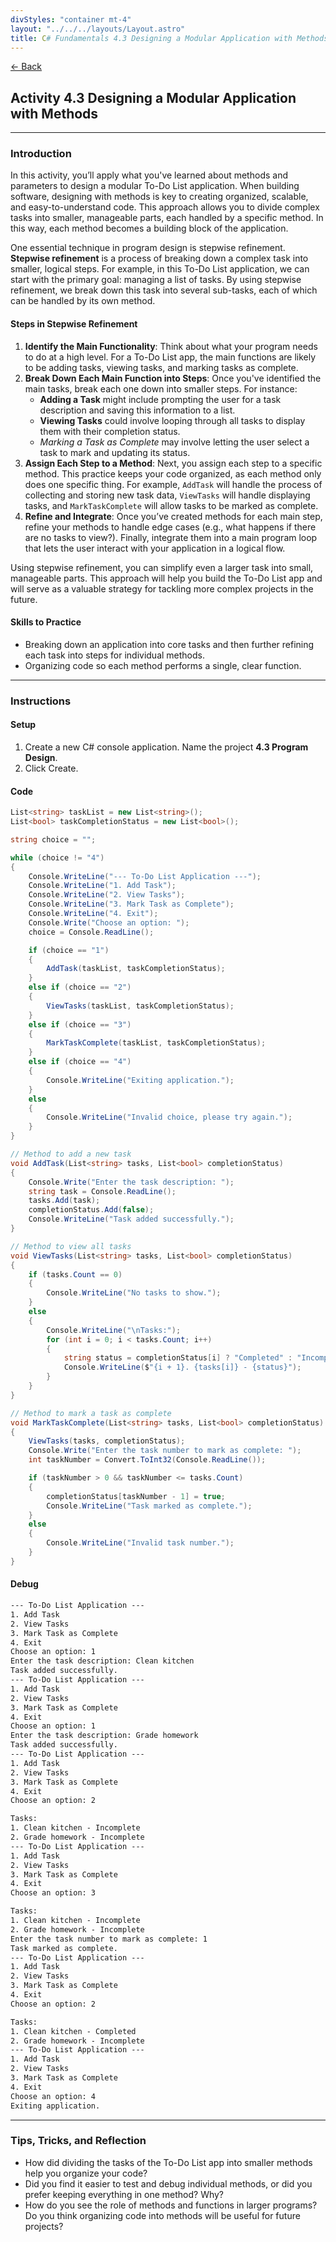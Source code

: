 ```yaml
---
divStyles: "container mt-4"
layout: "../../../layouts/Layout.astro"
title: C# Fundamentals 4.3 Designing a Modular Application with Methods
---
```


[← Back](/c-sharp-fundamentals/)

## Activity 4.3 Designing a Modular Application with Methods

---

### Introduction

In this activity, you’ll apply what you've learned about methods and parameters to design a modular To-Do List application. When building software, designing with methods is key to creating organized, scalable, and easy-to-understand code. This approach allows you to divide complex tasks into smaller, manageable parts, each handled by a specific method. In this way, each method becomes a building block of the application.

One essential technique in program design is stepwise refinement. **Stepwise refinement** is a process of breaking down a complex task into smaller, logical steps. For example, in this To-Do List application, we can start with the primary goal: managing a list of tasks. By using stepwise refinement, we break down this task into several sub-tasks, each of which can be handled by its own method.

#### Steps in Stepwise Refinement

1. **Identify the Main Functionality**: Think about what your program needs to do at a high level. For a To-Do List app, the main functions are likely to be adding tasks, viewing tasks, and marking tasks as complete.
2. **Break Down Each Main Function into Steps**: Once you've identified the main tasks, break each one down into smaller steps. For instance:
    - **Adding a Task** might include prompting the user for a task description and saving this information to a list.
    - **Viewing Tasks** could involve looping through all tasks to display them with their completion status.
    - *Marking a Task as Complete* may involve letting the user select a task to mark and updating its status.
3. **Assign Each Step to a Method**: Next, you assign each step to a specific method. This practice keeps your code organized, as each method only does one specific thing. For example, `AddTask` will handle the process of collecting and storing new task data, `ViewTasks` will handle displaying tasks, and `MarkTaskComplete` will allow tasks to be marked as complete.
4. **Refine and Integrate**: Once you’ve created methods for each main step, refine your methods to handle edge cases (e.g., what happens if there are no tasks to view?). Finally, integrate them into a main program loop that lets the user interact with your application in a logical flow.

Using stepwise refinement, you can simplify even a larger task into small, manageable parts. This approach will help you build the To-Do List app and will serve as a valuable strategy for tackling more complex projects in the future.

#### Skills to Practice

- Breaking down an application into core tasks and then further refining each task into steps for individual methods.
- Organizing code so each method performs a single, clear function.

---

### Instructions

#### Setup

1. Create a new C# console application. Name the project **4.3 Program Design**.
2. Click Create.

#### Code

```cs
List<string> taskList = new List<string>();
List<bool> taskCompletionStatus = new List<bool>();

string choice = "";

while (choice != "4")
{
    Console.WriteLine("--- To-Do List Application ---");
    Console.WriteLine("1. Add Task");
    Console.WriteLine("2. View Tasks");
    Console.WriteLine("3. Mark Task as Complete");
    Console.WriteLine("4. Exit");
    Console.Write("Choose an option: ");
    choice = Console.ReadLine();

    if (choice == "1")
    {
        AddTask(taskList, taskCompletionStatus);
    }
    else if (choice == "2")
    {
        ViewTasks(taskList, taskCompletionStatus);
    }
    else if (choice == "3")
    {
        MarkTaskComplete(taskList, taskCompletionStatus);
    }
    else if (choice == "4")
    {
        Console.WriteLine("Exiting application.");
    }
    else
    {
        Console.WriteLine("Invalid choice, please try again.");
    }
}

// Method to add a new task
void AddTask(List<string> tasks, List<bool> completionStatus)
{
    Console.Write("Enter the task description: ");
    string task = Console.ReadLine();
    tasks.Add(task);
    completionStatus.Add(false);
    Console.WriteLine("Task added successfully.");
}

// Method to view all tasks
void ViewTasks(List<string> tasks, List<bool> completionStatus)
{
    if (tasks.Count == 0)
    {
        Console.WriteLine("No tasks to show.");
    }
    else
    {
        Console.WriteLine("\nTasks:");
        for (int i = 0; i < tasks.Count; i++)
        {
            string status = completionStatus[i] ? "Completed" : "Incomplete";
            Console.WriteLine($"{i + 1}. {tasks[i]} - {status}");
        }
    }
}

// Method to mark a task as complete
void MarkTaskComplete(List<string> tasks, List<bool> completionStatus)
{
    ViewTasks(tasks, completionStatus);
    Console.Write("Enter the task number to mark as complete: ");
    int taskNumber = Convert.ToInt32(Console.ReadLine());

    if (taskNumber > 0 && taskNumber <= tasks.Count)
    {
        completionStatus[taskNumber - 1] = true;
        Console.WriteLine("Task marked as complete.");
    }
    else
    {
        Console.WriteLine("Invalid task number.");
    }
}
```

#### Debug

```txt
--- To-Do List Application ---
1. Add Task
2. View Tasks
3. Mark Task as Complete
4. Exit
Choose an option: 1
Enter the task description: Clean kitchen
Task added successfully.
--- To-Do List Application ---
1. Add Task
2. View Tasks
3. Mark Task as Complete
4. Exit
Choose an option: 1
Enter the task description: Grade homework
Task added successfully.
--- To-Do List Application ---
1. Add Task
2. View Tasks
3. Mark Task as Complete
4. Exit
Choose an option: 2

Tasks:
1. Clean kitchen - Incomplete
2. Grade homework - Incomplete
--- To-Do List Application ---
1. Add Task
2. View Tasks
3. Mark Task as Complete
4. Exit
Choose an option: 3

Tasks:
1. Clean kitchen - Incomplete
2. Grade homework - Incomplete
Enter the task number to mark as complete: 1
Task marked as complete.
--- To-Do List Application ---
1. Add Task
2. View Tasks
3. Mark Task as Complete
4. Exit
Choose an option: 2

Tasks:
1. Clean kitchen - Completed
2. Grade homework - Incomplete
--- To-Do List Application ---
1. Add Task
2. View Tasks
3. Mark Task as Complete
4. Exit
Choose an option: 4
Exiting application.
```

---

### Tips, Tricks, and Reflection

- How did dividing the tasks of the To-Do List app into smaller methods help you organize your code?
- Did you find it easier to test and debug individual methods, or did you prefer keeping everything in one method? Why?
- How do you see the role of methods and functions in larger programs? Do you think organizing code into methods will be useful for future projects?